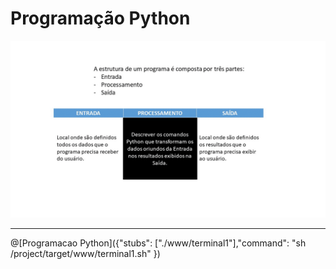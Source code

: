 # Programação Python
![programa](/imagens/programacao.gif)

---------------

@[Programacao Python]({"stubs": ["./www/terminal1"],"command": "sh /project/target/www/terminal1.sh" })
